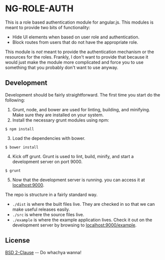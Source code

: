 # NG-ROLE-AUTH
This is a role based authentication module for angular.js.  This modules is meant to provide two
bits of functionality: 
- Hide UI elements when based on user role and authentication. 
- Block routes from users that do not have the appropriate role. 

This module is *not* meant to provide the authentication mechanism or the resources for the 
roles.  Frankly, I don't want to provide that because it would just make the module more 
complicated and force you to use something that you probably don't want to use anyway.  

## Development
Development should be fairly straightforward. The first time you start do the following:  
1. Grunt, node, and bower are used for linting, building, and minifying.  Make sure they are installed on your system.  
2. Install the necessary grunt modules using npm:
```
$ npm install
```  
3. Load the dependencies with bower.
```
$ bower install
```   
4. Kick off grunt.  Grunt is used to lint, build, minify, and start a development server on port 9000. 
```
$ grunt
```  
5. Now that the development server is running. you can access it at [localhost:9000](http://localhost:9000). 

The repo is structure in a fairly standard way.  
- `./dist` is where the built files live.  They are checked in so that we can make useful releases easily. 
- `./src` is where the source files live. 
- `./example` is where the example application lives.  Check it out on the development server by 
browsing to [localhost:9000/example](http://localhost:9000/example). 

## License
[BSD 2-Clause](http://opensource.org/licenses/BSD-2-Clause) -- Do whachya wanna! 